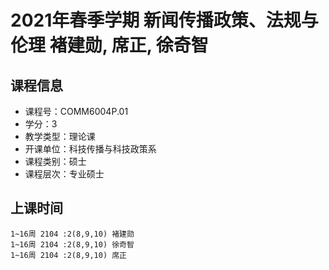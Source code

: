 # 2021年春季学期 新闻传播政策、法规与伦理 褚建勋, 席正, 徐奇智






## 课程信息

- 课程号：COMM6004P.01
- 学分：3
- 教学类型：理论课
- 开课单位：科技传播与科技政策系
- 课程类别：硕士
- 课程层次：专业硕士

## 上课时间

```
1~16周 2104 :2(8,9,10) 褚建勋
1~16周 2104 :2(8,9,10) 徐奇智
1~16周 2104 :2(8,9,10) 席正
```

